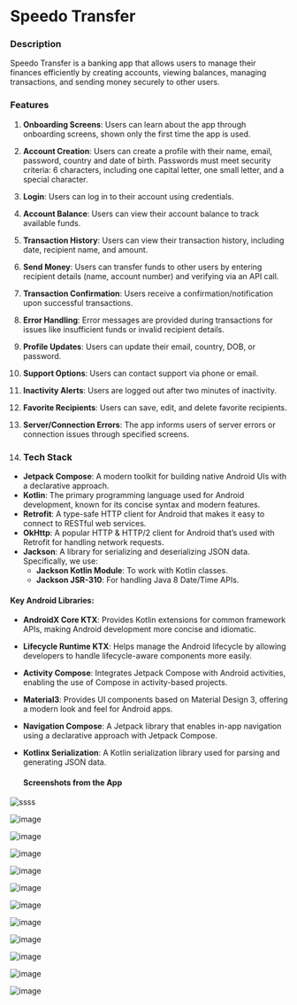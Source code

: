 # Speedo Transfer

### Description
Speedo Transfer is a banking app that allows users to manage their finances efficiently by creating accounts, viewing balances, managing transactions, and sending money securely to other users.

### Features
1. **Onboarding Screens**: Users can learn about the app through onboarding screens, shown only the first time the app is used.
2. **Account Creation**: Users can create a profile with their name, email, password, country and date of birth. Passwords must meet security criteria: 6 characters, including one capital letter, one small letter, and a special character.
3. **Login**: Users can log in to their account using credentials.
4. **Account Balance**: Users can view their account balance to track available funds.
5. **Transaction History**: Users can view their transaction history, including date, recipient name, and amount.
6. **Send Money**: Users can transfer funds to other users by entering recipient details (name, account number) and verifying via an API call.
7. **Transaction Confirmation**: Users receive a confirmation/notification upon successful transactions.
8. **Error Handling**: Error messages are provided during transactions for issues like insufficient funds or invalid recipient details.
9. **Profile Updates**: Users can update their email, country, DOB, or password.
10. **Support Options**: Users can contact support via phone or email.
11. **Inactivity Alerts**: Users are logged out after two minutes of inactivity.
12. **Favorite Recipients**: Users can save, edit, and delete favorite recipients.
13. **Server/Connection Errors**: The app informs users of server errors or connection issues through specified screens.

15. ### Tech Stack
- **Jetpack Compose**: A modern toolkit for building native Android UIs with a declarative approach.
- **Kotlin**: The primary programming language used for Android development, known for its concise syntax and modern features.
- **Retrofit**: A type-safe HTTP client for Android that makes it easy to connect to RESTful web services.
- **OkHttp**: A popular HTTP & HTTP/2 client for Android that’s used with Retrofit for handling network requests.
- **Jackson**: A library for serializing and deserializing JSON data. Specifically, we use:
  - **Jackson Kotlin Module**: To work with Kotlin classes.
  - **Jackson JSR-310**: For handling Java 8 Date/Time APIs.

#### Key Android Libraries:
- **AndroidX Core KTX**: Provides Kotlin extensions for common framework APIs, making Android development more concise and idiomatic.
- **Lifecycle Runtime KTX**: Helps manage the Android lifecycle by allowing developers to handle lifecycle-aware components more easily.
- **Activity Compose**: Integrates Jetpack Compose with Android activities, enabling the use of Compose in activity-based projects.
- **Material3**: Provides UI components based on Material Design 3, offering a modern look and feel for Android apps.
- **Navigation Compose**: A Jetpack library that enables in-app navigation using a declarative approach with Jetpack Compose.
- **Kotlinx Serialization**: A Kotlin serialization library used for parsing and generating JSON data.

  #### Screenshots from the App
![ssss](https://github.com/user-attachments/assets/01afd173-86de-4333-a8b9-eb697e939ee1)

![image](https://github.com/user-attachments/assets/7d34bb2e-9275-4266-b965-7f749bde0a72)

![image](https://github.com/user-attachments/assets/8b6c4cf0-043a-4070-b24f-ccab7e6e3ed0)

![image](https://github.com/user-attachments/assets/995b2227-b5d6-4601-aed7-b51c29c2583d)

![image](https://github.com/user-attachments/assets/86f61a54-2582-4ae1-a44e-71347d0d7c19)

![image](https://github.com/user-attachments/assets/1b376a35-a5d0-4fad-b33d-de7de4fba6e2)

![image](https://github.com/user-attachments/assets/7347adbb-5f70-48d1-9519-2256c75a695f)

![image](https://github.com/user-attachments/assets/b5680e78-a093-46af-974f-e2baa506bd76)

![image](https://github.com/user-attachments/assets/ee6b7e4a-a228-4369-b970-8db7f7de241f)

![image](https://github.com/user-attachments/assets/ec6597aa-ee4c-4804-a7fe-48b639b3102e)

![image](https://github.com/user-attachments/assets/e5d6f1a0-26ab-4586-9067-f7216e2aa71c)

![image](https://github.com/user-attachments/assets/6a71e6cd-5a05-498c-8dc5-337c1be15aed)



